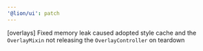 ```yaml
---
'@lion/ui': patch
---
```


[overlays] Fixed memory leak caused adopted style cache and the `OverlayMixin` not releasing the `OverlayController` on teardown
